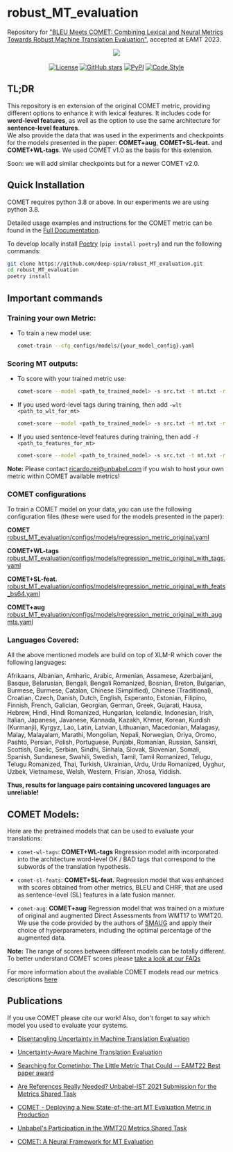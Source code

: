 # robust_MT_evaluation
Repository for ["BLEU Meets COMET: Combining Lexical and Neural Metrics Towards Robust Machine Translation Evaluation"](https://arxiv.org/abs/2305.19144), accepted at EAMT 2023.


<p align="center">
  <img src="https://raw.githubusercontent.com/Unbabel/COMET/master/docs/source/_static/img/COMET_lockup-dark.png">
  <br />
  <br />
  <a href="https://github.com/Unbabel/COMET/blob/master/LICENSE"><img alt="License" src="https://img.shields.io/github/license/Unbabel/COMET" /></a>
  <a href="https://github.com/Unbabel/COMET/stargazers"><img alt="GitHub stars" src="https://img.shields.io/github/stars/Unbabel/COMET" /></a>
  <a href=""><img alt="PyPI" src="https://img.shields.io/pypi/v/unbabel-comet" /></a>
  <a href="https://github.com/psf/black"><img alt="Code Style" src="https://img.shields.io/badge/code%20style-black-black" /></a>
</p>

## TL;DR

This repository is en extension of the original COMET metric, providing different options to enhance it with lexical features. It includes code for **word-level features**, as well as the option to use the same architecture for **sentence-level features**.  
We also provide the data that was used in the experiments and checkpoints for the models presented in the paper: **COMET+aug**, **COMET+SL-feat.** and **COMET+WL-tags**. 
We used COMET v1.0 as the basis for this extension.

Soon: we will add similar checkpoints but for a newer COMET v2.0.

## Quick Installation

COMET requires python 3.8 or above. In our experiments we are using python 3.8.

Detailed usage examples and instructions for the COMET metric can be found in the [Full Documentation](https://unbabel.github.io/COMET/html/index.html).

To develop locally install [Poetry](https://python-poetry.org/docs/#installation) (`pip install poetry`) and run the following commands:
```bash
git clone https://github.com/deep-spin/robust_MT_evaluation.git
cd robust_MT_evaluation
poetry install
```

## Important commands

### Training your own Metric:

- To train a new model use:

    ```bash
    comet-train --cfg configs/models/{your_model_config}.yaml
    ```

### Scoring MT outputs:

- To score with your trained metric use:

    ```bash
    comet-score --model <path_to_trained_model> -s src.txt -t mt.txt -r ref.txt --to_json <path_where_to_save_the_scores>
    ```

- If you used word-level tags during training, then add ```-wlt <path_to_wlt_for_mt>```

    ```bash
    comet-score --model <path_to_trained_model> -s src.txt -t mt.txt -r ref.txt -wlt <path_to_wlt_for_mt> --to_json <path_where_to_save_the_scores>
    ```

- If you used sentence-level features during training, then add ```-f <path_to_features_for_mt>```

    ```bash
    comet-score --model <path_to_trained_model> -s src.txt -t mt.txt -r ref.txt -f <path_to_features_for_mt> --to_json <path_where_to_save_the_scores>
    ```

**Note:** Please contact ricardo.rei@unbabel.com if you wish to host your own metric within COMET available metrics!

### COMET configurations
To train a COMET model on your data, you can use the following configuration files (these were used for the models presented in the paper):

**COMET** [robust_MT_evaluation/configs/models/regression_metric_original.yaml](../robust_MT_evaluation/configs/models/regression_metric_original.yaml)

**COMET+WL-tags** [robust_MT_evaluation/configs/models/regression_metric_original_with_tags.yaml](../robust_MT_evaluation/configs/models/regression_metric_original_with_tags.yaml)

**COMET+SL-feat.** [robust_MT_evaluation/configs/models/regression_metric_original_with_feats_bs64.yaml](../robust_MT_evaluation/configs/models/regression_metric_original_with_feats_bs64.yaml)

**COMET+aug** [robust_MT_evaluation/configs/models/regression_metric_original_with_augmts.yaml](../robust_MT_evaluation/configs/models/regression_metric_original_with_augmts.yaml)


### Languages Covered:

All the above mentioned models are build on top of XLM-R which cover the following languages:

Afrikaans, Albanian, Amharic, Arabic, Armenian, Assamese, Azerbaijani, Basque, Belarusian, Bengali, Bengali Romanized, Bosnian, Breton, Bulgarian, Burmese, Burmese, Catalan, Chinese (Simplified), Chinese (Traditional), Croatian, Czech, Danish, Dutch, English, Esperanto, Estonian, Filipino, Finnish, French, Galician, Georgian, German, Greek, Gujarati, Hausa, Hebrew, Hindi, Hindi Romanized, Hungarian, Icelandic, Indonesian, Irish, Italian, Japanese, Javanese, Kannada, Kazakh, Khmer, Korean, Kurdish (Kurmanji), Kyrgyz, Lao, Latin, Latvian, Lithuanian, Macedonian, Malagasy, Malay, Malayalam, Marathi, Mongolian, Nepali, Norwegian, Oriya, Oromo, Pashto, Persian, Polish, Portuguese, Punjabi, Romanian, Russian, Sanskri, Scottish, Gaelic, Serbian, Sindhi, Sinhala, Slovak, Slovenian, Somali, Spanish, Sundanese, Swahili, Swedish, Tamil, Tamil Romanized, Telugu, Telugu Romanized, Thai, Turkish, Ukrainian, Urdu, Urdu Romanized, Uyghur, Uzbek, Vietnamese, Welsh, Western, Frisian, Xhosa, Yiddish.

**Thus, results for language pairs containing uncovered languages are unreliable!**

## COMET Models:

Here are the pretrained models that can be used to evaluate your translations:

- `comet-wl-tags`: **COMET+WL-tags** Regression model with incorporated into the architecture word-level OK / BAD tags that correspond to the subwords of the translation hypothesis.

- `comet-sl-feats`: **COMET+SL-feat.** Regression model that was enhanced with scores obtained from other metrics, BLEU and CHRF, that are used as sentence-level (SL) features in a late fusion manner.

- `comet-aug`: **COMET+aug** Regression model that was trained on a mixture of original and augmented Direct Assessments from WMT17 to WMT20. We use the code provided by the authors of [SMAUG](https://github.com/Unbabel/smaug) and apply their choice of hyperparameters, including the optimal percentage of the augmented data.


**Note:** The range of scores between different models can be totally different. To better understand COMET scores please [take a look at our FAQs](https://unbabel.github.io/COMET/html/faqs.html)

For more information about the available COMET models read our metrics descriptions [here](https://unbabel.github.io/COMET/html/models.html)


## Publications
If you use COMET please cite our work! Also, don't forget to say which model you used to evaluate your systems.

- [Disentangling Uncertainty in Machine Translation Evaluation](https://aclanthology.org/2022.emnlp-main.591.pdf)

- [Uncertainty-Aware Machine Translation Evaluation](https://aclanthology.org/2021.findings-emnlp.330/) 

- [Searching for Cometinho: The Little Metric That Could -- EAMT22 Best paper award](https://aclanthology.org/2022.eamt-1.9/)

- [Are References Really Needed? Unbabel-IST 2021 Submission for the Metrics Shared Task](http://statmt.org/wmt21/pdf/2021.wmt-1.111.pdf)

- [COMET - Deploying a New State-of-the-art MT Evaluation Metric in Production](https://www.aclweb.org/anthology/2020.amta-user.4)

- [Unbabel's Participation in the WMT20 Metrics Shared Task](https://aclanthology.org/2020.wmt-1.101/)

- [COMET: A Neural Framework for MT Evaluation](https://www.aclweb.org/anthology/2020.emnlp-main.213)
